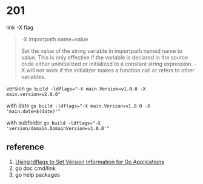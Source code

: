# 201

link -X flag

> -X importpath.name=value
>
> Set the value of the string variable in importpath named name to value.
> This is only effective if the variable is declared in the source code either uninitialized
> or initialized to a constant string expression. -X will not work if the initializer makes
> a function call or refers to other variables.

version
`go build -ldflags="-X main.Version=v1.0.0 -X main.version=v2.0.0"`

with date
`go build -ldflags="-X main.Version=v1.0.0 -X 'main.date=$(date)'"`

with subfolder
`go build -ldflags="-X 'version/domain.DomainVersion=v1.0.0'"`

## reference

1. [Using ldflags to Set Version Information for Go Applications](https://www.digitalocean.com/community/tutorials/using-ldflags-to-set-version-information-for-go-applications)
2. go doc cmd/link
3. go help packages
